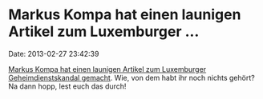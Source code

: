 Markus Kompa hat einen launigen Artikel zum Luxemburger \...
============================================================

Date: 2013-02-27 23:42:39

[Markus Kompa hat einen launigen Artikel zum Luxemburger
Geheimdienstskandal
gemacht](http://www.heise.de/tp/artikel/38/38645/1.html). Wie, von dem
habt ihr noch nichts gehört? Na dann hopp, lest euch das durch!
